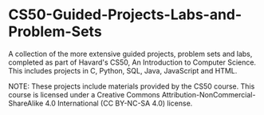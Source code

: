 # CS50-Guided-Projects-Labs-and-Problem-Sets
A collection of the more extensive guided projects, problem sets and labs, completed as part of Havard's CS50, An Introduction to Computer Science.  This includes projects in C, Python, SQL, Java, JavaScript and HTML. 


NOTE: These projects include materials provided by the CS50 course. This course is licensed under a Creative Commons Attribution-NonCommercial-ShareAlike 4.0 International (CC BY-NC-SA 4.0) license. 
